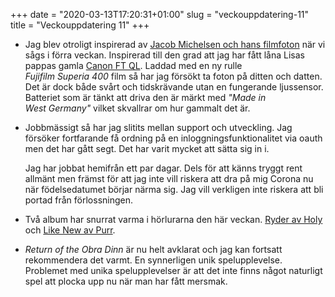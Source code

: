 +++
date = "2020-03-13T17:20:31+01:00"
slug = "veckouppdatering-11"
title = "Veckouppdatering 11"
+++

- Jag blev otroligt inspirerad av [Jacob Michelsen och hans filmfoton](https://michelsen.se/photo/rides/) när vi sågs i förra veckan. Inspirerad till den grad att jag har fått låna Lisas pappas gamla [Canon FT QL](https://en.wikipedia.org/wiki/Canon_FT_QL). Laddad med en ny rulle *Fujifilm Superia 400* film så har jag försökt ta foton på ditten och datten. Det är dock både svårt och tidskrävande utan en fungerande ljussensor. Batteriet som är tänkt att driva den är märkt med *"Made in West Germany"* vilket skvallrar om hur gammalt det är.
- Jobbmässigt så har jag slitits mellan support och utveckling. Jag försöker fortfarande få ordning på en inloggningsfunktionalitet via oauth men det har gått segt. Det har varit mycket att sätta sig in i.
	
	Jag har jobbat hemifrån ett par dagar. Dels för att känns tryggt rent allmänt men främst för att jag inte vill riskera att dra på mig Corona nu när födelsedatumet börjar närma sig. Jag vill verkligen inte riskera att bli portad från förlossningen.

- Två album har snurrat varma i hörlurarna den här veckan. [Ryder av Holy](https://music.apple.com/se/album/ryder/1488824243) och [Like New av Purr](https://music.apple.com/se/album/like-new/1484851213).
- *Return of the Obra Dinn* är nu helt avklarat och jag kan fortsatt rekommendera det varmt. En synnerligen unik spelupplevelse. Problemet med unika spelupplevelser är att det inte finns något naturligt spel att plocka upp nu när man har fått mersmak.

